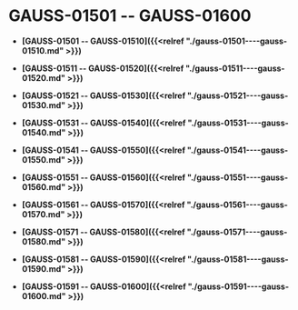 # GAUSS-01501 -- GAUSS-01600

-   **[GAUSS-01501 -- GAUSS-01510]({{<relref "./gauss-01501----gauss-01510.md" >}})**  

-   **[GAUSS-01511 -- GAUSS-01520]({{<relref "./gauss-01511----gauss-01520.md" >}})**  

-   **[GAUSS-01521 -- GAUSS-01530]({{<relref "./gauss-01521----gauss-01530.md" >}})**  

-   **[GAUSS-01531 -- GAUSS-01540]({{<relref "./gauss-01531----gauss-01540.md" >}})**  

-   **[GAUSS-01541 -- GAUSS-01550]({{<relref "./gauss-01541----gauss-01550.md" >}})**  

-   **[GAUSS-01551 -- GAUSS-01560]({{<relref "./gauss-01551----gauss-01560.md" >}})**  

-   **[GAUSS-01561 -- GAUSS-01570]({{<relref "./gauss-01561----gauss-01570.md" >}})**  

-   **[GAUSS-01571 -- GAUSS-01580]({{<relref "./gauss-01571----gauss-01580.md" >}})**  

-   **[GAUSS-01581 -- GAUSS-01590]({{<relref "./gauss-01581----gauss-01590.md" >}})**  

-   **[GAUSS-01591 -- GAUSS-01600]({{<relref "./gauss-01591----gauss-01600.md" >}})**  


